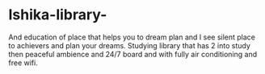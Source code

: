 # Ishika-library-
And education of place that helps you to dream plan and I see silent place to achievers and plan your dreams. Studying library that has 2 into study then peaceful ambience and 24/7 board and with fully air conditioning and free wifi.
